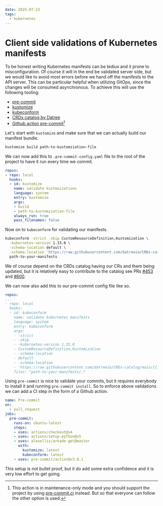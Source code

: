 ```yaml
---
date: 2025-07-23
tags:
  - kubernetes
---
```


# Client side validations of Kubernetes manifests

To be honest writing Kubernetes manifests can be tedius and it prone to misconfiguration. Of course it will in the end be validated server side, but we would like to avoid most errors before we hand off the manifests to the API server. This can be particular helpful when utilizing GitOps, since the changes will be consumed asynchronous. To achieve this will use the following tooling:


* [pre-commit](https://pre-commit.com/)
* [kustomize](https://kustomize.io/)
* [kubeconform](https://github.com/yannh/kubeconform)
* [CRDs catalog by Datree](https://github.com/datreeio/CRDs-catalog)
* [Github action pre-commit](https://github.com/pre-commit/action)[^1]

Let's start with `kustomize` and make sure that we can actually build our manifest bundle.

```bash
kustomize build path-to-kustomziation-file
```

We can now add this to `.pre-commit-config.yaml` file to the root of the project to have it run every time we commit.

```yaml
repos:
- repo: local
  hooks:
  - id: kustomize
    name: validate kustmoizations
    language: system
    entry: kustomize
    args:
    - build
    - path-to-kustomziation-file
    always_run: true
    pass_filenames: false
```

Now on to `kubeconform` for validating our manifests.

```bash
kubeconform -strict -skip CustomResourceDefinition,Kustomization \
  -kubernetes-version 1.33.0 \
  -schema-location default \
  -schema-location 'https://raw.githubusercontent.com/datreeio/CRDs-catalog/main/{{.Group}}/{{.ResourceKind}}_{{.ResourceAPIVersion}}.json' \
  path-to-your-manifests
```

We of course depend on the CRDs catalog having our CRs and them being updated, but it is relatively easy to contribute to the catalog see PRs [#453](https://github.com/datreeio/CRDs-catalog/pull/453) and [#600](https://github.com/datreeio/CRDs-catalog/pull/600).

We can now also add this to our pre-commit config file like so.

```yaml
repos:
...
- repo: local
  hooks:
  - id: kubeconform
    name: validate kubernetes manifests
    language: system
    entry: kubeconform
    args:
    - -strict
    - -skip
    - -kubernetes-version 1.33.0
    - CustomResourceDefinition,Kustomization
    - -schema-location
    - default
    - -schema-location
    - 'https://raw.githubusercontent.com/datreeio/CRDs-catalog/main/{{.Group}}/{{.ResourceKind}}_{{.ResourceAPIVersion}}.json'
    files: ^path-to-your-manifests/.*
```

Using `pre-commit` is nice to validate your commits, but it requires everybody to install it and running `pre-commit install`. So to enforce above validations we can add a CI step in the form of a Github action.


```yaml
name: Pre-commit
on:
  - pull_request
jobs:
  pre-commit:
    runs-on: ubuntu-latest
    steps:
    - uses: actions/checkout@v4
    - uses: actions/setup-python@v5
    - uses: alexellis/arkade-get@master
      with:
        kustomize: latest
        kubeconform: latest
    - uses: pre-commit/action@v3.0.1
```

This setup is not bullet proof, but it do add some extra confidence and it is very low effort to get going.

[^1]: This action is in maintenance-only mode and you should support the project by using [pre-commit.ci](https://pre-commit.ci/) instead. But so that everyone can follow the other option is used.

